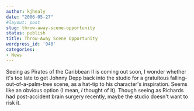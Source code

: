 ```yaml
---
author: kjhealy
date: "2006-05-27"
#layout: post
slug: throw-away-scene-opportunity
status: publish
title: Throw-Away Scene Opportunity
wordpress_id: '940'
categories:
- News
---
```


Seeing as Pirates of the Caribbean II is coming out soon, I wonder whether it's too late to get Johnny Depp back into the studio for a gratuitous falling-out-of-a-palm-tree scene, as a hat-tip to his character's inspiration. Seems like an obvious option (I mean, *I* thought of it). Though seeing as Richards had post-accident brain surgery recently, maybe the studio doesn't want to risk it.
